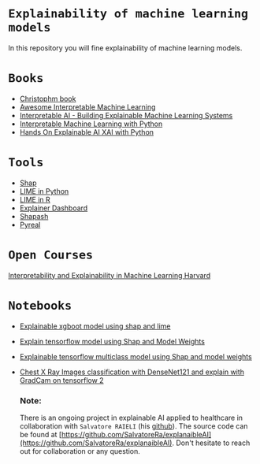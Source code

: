 # `Explainability of machine learning models`

In this repository you will fine explainability of machine learning models.

# `Books`

+ [Christophm book](https://christophm.github.io/interpretable-ml-book/preface-by-the-author.html)
+ [Awesome Interpretable Machine Learning](https://github.com/lopusz/awesome-interpretable-machine-learning/blob/master/README.org)
+ [Interpretable AI - Building Explainable Machine Learning Systems](https://github.com/thampiman/interpretable-ai-book)
+ [Interpretable Machine Learning with Python](https://github.com/PacktPublishing/Interpretable-Machine-Learning-with-Python)
+ [Hands On Explainable AI XAI with Python](https://github.com/PacktPublishing/Hands-On-Explainable-AI-XAI-with-Python/tree/master)

# `Tools`

+ [Shap](https://github.com/slundberg/shap)
+ [LIME in Python](https://github.com/marcotcr/lime)
+ [LIME in R](https://github.com/thomasp85/lime)
+ [Explainer Dashboard](https://explainerdashboard.readthedocs.io/en/latest/)
+ [Shapash](https://github.com/MAIF/shapash)
+ [Pyreal](https://dtail.gitbook.io/pyreal/)
  
# `Open Courses`
[Interpretability and Explainability in Machine Learning Harvard](https://interpretable-ml-class.github.io/)

# `Notebooks`

- [Explainable xgboot model using shap and lime](https://github.com/LamineTourelab/Tutorial/blob/main/Explainable%20AI/explainability_shap%26lime.ipynb)
- [Explain tensorflow model using Shap and Model Weights ](https://github.com/LamineTourelab/Tutorial/blob/main/Explainable%20AI/Explainable_tensorflow_model_Shap.ipynb)
- [Explainable tensorflow multiclass model using Shap and model weights](https://github.com/LamineTourelab/Tutorial/blob/main/Explainable%20AI/Explainable_tensorflow_multiclass_model_using_Shap_and_model_weights.ipynb)
- [Chest X Ray Images classification with DenseNet121 and explain with GradCam on tensorflow 2](https://github.com/LamineTourelab/Tutorial/blob/main/Explainable%20AI/Xray_classification_with_densenet121_and_gradcam.ipynb)

  ### Note: 
  There is an ongoing project in explainable AI applied to healthcare in collaboration with `Salvatore RAIELI` (his [github](https://github.com/SalvatoreRa)). The source code can be found at [https://github.com/SalvatoreRa/explanaibleAI](https://github.com/SalvatoreRa/explanaibleAI). Don't hesitate to reach out for collaboration or any question.
